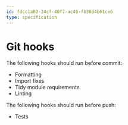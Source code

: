 ```yaml
---
id: fdcc1a82-34cf-40f7-ac46-fb38d4b61ce6
type: specification
---
```


# Git hooks

The following hooks should run before commit:

- Formatting
- Import fixes
- Tidy module requirements
- Linting

The following hooks should run before push:

- Tests
